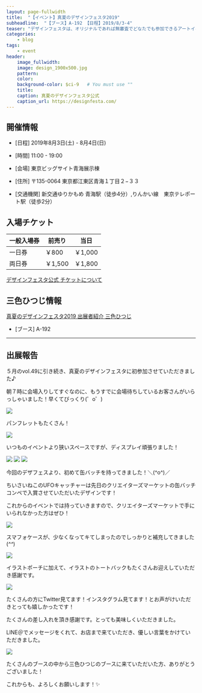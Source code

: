 ```yaml
---
layout: page-fullwidth
title:  "【イベント】真夏のデザインフェスタ2019"
subheadline:  "【ブース】A-192 【日程】2019/8/3-4"
teaser: "デザインフェスタは、オリジナルであれば無審査でどなたでも参加できるアートイベントです。"
categories:
    - blog
tags:
    - event
header:
    image_fullwidth:
    image: design_1900x500.jpg
    pattern:
    color:
    background-color: $ci-9   # You must use ""
    title:
    caption: 真夏のデザインフェスタ公式
    caption_url: https://designfesta.com/
---
```


## 開催情報


* [日程] 2019年8月3日(土) - 8月4日(日) 

* [時間] 11:00 - 19:00 

* [会場] 東京ビッグサイト青海展示棟

* [住所] 〒135-0064 東京都江東区青海１丁目２−３３

* [交通機関] 新交通ゆりかもめ 青海駅（徒歩4分）,りんかい線　東京テレポート駅（徒歩2分）

## 入場チケット


|一般入場券|前売り|当日|
|---|---|---|
|一日券|￥800|￥1,000|
|両日券|￥1,500|￥1,800|

[デザインフェスタ公式 チケットについて](https://designfesta.com/about-ticket/)

## 三色ひつじ情報

[真夏のデザインフェスタ2019 出展者紹介 三色ひつじ](https://designfesta.com/about-artist-detail2/?md=detail&id=oT1Ka7GG8l3Hzsiweq9sqw%3D%3D)

* [ブース] A-192

---

## 出展報告

５月のvol.49に引き続き、真夏のデザインフェスタに初参加させていただきました♪

朝７時に会場入りしてすぐなのに、もうすでに会場待ちしているお客さんがいらっしゃいました！早くてびっくり(゜o゜)

<img src="https://lh3.googleusercontent.com/pw/ACtC-3eiAaa1HoRMLtK2U7Db_HBxfzE2191R5Orjq0XywRJIWGRF5m83rcLEk9vKpQ6FwCtbe2OjbrKz8U0Bybykv1FO1XiqR8Q8CEChx9XmGKPcJ-kAeCGRMb2qISLAOoJEo9MJHMUdejiC0qWF0CITcZVz=w527-h294-no?authuser=2" style="">

パンフレットもたくさん！

<img src="https://lh3.googleusercontent.com/pw/ACtC-3d8qZFlNR1VjBOaCB6bpiyAErLmE4255K2_QyLnnuqF26fv_H0DX92qtwIuWNIjZH2UKfjYiZgW3TAKXBXtzE66MaQZEW1QarQxEuYn7bcGtwt3kZUa-bj9-2cbCrxNRiea9_yYwbJ70ETS2O4rwIqN=w527-h292-no?authuser=2" style="">

いつものイベントより狭いスペースですが、ディスプレイ頑張りました！

<img src="https://lh3.googleusercontent.com/pw/ACtC-3f34GXnC2jeaD2Nn1_l6cPxhe4l_V31aD3fFsQLqYBBknOu5YtLgW0vp8nv-bpKcEk6K2XQ3HsxM4sSKPpgaBB2xLLYLD1A-hNXSejfZ3CcRLTaVEWxqqxdQclw1_ig0AWhMCHsAxY49Fs-I9rhxjbs=w529-h292-no?authuser=2" style="">

<img src="https://lh3.googleusercontent.com/pw/ACtC-3d-UK-vPKGeH5jFxIXtbSPkrnaAqvF5ZkwIAg1g11pfI4R2J2WBsMLRghEXgs_h_pIJJ4SKVzHyriMMi7YzdoHRge2eJcbsKRqwgEXBDCE08F0GDu-ezs8BhX1DA27_bQxiSerU0d4MMscwlLRznJlB=w525-h298-no?authuser=2" style="">

<img src="https://lh3.googleusercontent.com/pw/ACtC-3cc_2CZwNPxHK84oVcAERA0UBxBnHuTze5Yj5a9mrUneUdHn-Uwt2y7lI3F0Mp6SvkGCYTvuvSnClUyjfqgChFYeuUcpi2oAlatarPWbijRCMYXqttOvavo9cu228hB3U1VC3dGSHegcnfbP0K7Ua8J=w527-h292-no?authuser=2" style="">

今回のデザフェスより、初めて缶バッチを持ってきました！＼(^o^)／

ちいさいねこのUFOキャッチャーは先日のクリエイターズマーケットの缶バッチコンペで入賞させていただいたデザインです！

これからのイベントでは持っていきますので、クリエイターズマーケットで手にいられなかった方はぜひ！

<img src="https://lh3.googleusercontent.com/pw/ACtC-3c1fwRsTAFykMC7CDuhvCooMU8CrKfnp7NY3WKBeFtBsCwz6L0DfKvjJjtL-jwqUcE2SQtE6yC8-FODuMry-l-LUA2-R1X68zEnRuJDd7cnwQTF_AsN097zKvtDJVYVVvsMvJbLJfdder2uXQINGQmE=w532-h288-no?authuser=2" style="">

スマフォケースが、少なくなってキてしまったのでしっかりと補充してきました(*^^*)

<img src="https://lh3.googleusercontent.com/pw/ACtC-3fUCX8BpSAnB8-7EM4l0g81mvObGDepyC4Rewk_eHuBy3LxBmorl85n2LFlD47Y-poRlNsbqgZpwU2Th0hKZ0ZbvozdgBwPx2SW2avo7z4H1C1RyAOnzVrY2B8NV7J1wSuZQpZLZrL0cGDnE-my5ce5=w533-h292-no?authuser=2" style="">

イラストポーチに加えて、イラストのトートバックもたくさんお迎えしていただき感謝です。

<img src="https://lh3.googleusercontent.com/pw/ACtC-3e2sp2RVKw-sDUiTKCmHtTS897JQYhPpp-C5U_6AKuqXhcDGlYBTr7rEwueTmZWh-73jme6zFcMArlXZaRoNFhgMCxWSvvOsgT8-pXeDLW7BOMi1LA0cSzRv594e_GbgYHnPxjCWc0jN-FojMsMp3wI=w529-h292-no?authuser=2" style="">

たくさんの方にTwitter見てます！インスタグラム見てます！とお声がけいただきとっても嬉しかったです！

たくさんの差し入れを頂き感謝です。とっても美味しくいただきました。

LINE＠でメッセージをくれて、お店まで来ていただき、優しい言葉をかけていただきました。

<img src="https://lh3.googleusercontent.com/pw/ACtC-3c2tVxzuNL9KZbvB1O5I4AJsmWuy9XDupiKMY0xmYXsOVskNlbJmuZLvQ6bzI9E9rgRA2ehT44qYiW1ucWftzNXXEqj_Djj-hvbgjtNOcnFbJh30kUs2n5dZ-wBgap0QfCyYDe1ReMaLWkQemGFainJ=w529-h393-no?authuser=2" style="">

たくさんのブースの中から三色ひつじのブースに来ていただいた方、ありがとうございました！ 

これからも、よろしくお願いします！✨